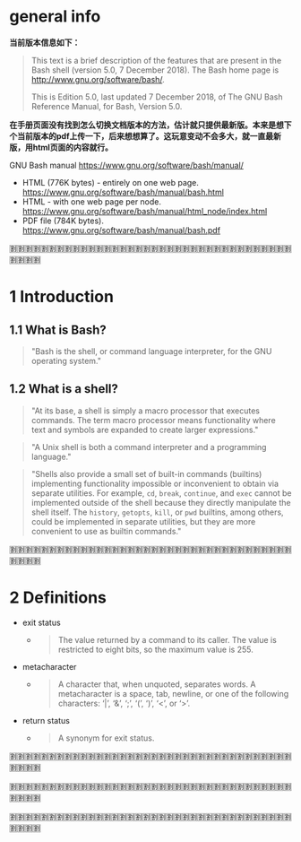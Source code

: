 

# general info

**当前版本信息如下：**

> This text is a brief description of the features that are present in the Bash shell (version 5.0, 7 December 2018). The Bash home page is http://www.gnu.org/software/bash/.
>
> This is Edition 5.0, last updated 7 December 2018, of The GNU Bash Reference Manual, for Bash, Version 5.0.

**在手册页面没有找到怎么切换文档版本的方法，估计就只提供最新版。本来是想下个当前版本的pdf上传一下，后来想想算了。这玩意变动不会多大，就一直最新版，用html页面的内容就行。**

GNU Bash manual https://www.gnu.org/software/bash/manual/
- HTML (776K bytes) - entirely on one web page. https://www.gnu.org/software/bash/manual/bash.html
- HTML - with one web page per node. https://www.gnu.org/software/bash/manual/html_node/index.html
- PDF file (784K bytes). https://www.gnu.org/software/bash/manual/bash.pdf

:u5272::u5272::u5272::u5272::u5272::u5272::u5272::u5272::u5272::u5272::u5272::u5272::u5272::u5272::u5272::u5272::u5272::u5272::u5272::u5272::u5272::u5272::u5272::u5272::u5272::u5272::u5272::u5272::u5272::u5272::u5272::u5272::u5272::u5272::u5272::u5272::u5272::u5272::u5272::u5272:

# 1 Introduction

## 1.1 What is Bash?

> "Bash is the shell, or command language interpreter, for the GNU operating system."

## 1.2 What is a shell?

> "At its base, a shell is simply a macro processor that executes commands. The term macro processor means functionality where text and symbols are expanded to create larger expressions."

> "A Unix shell is both a command interpreter and a programming language."

> "Shells also provide a small set of built-in commands (builtins) implementing functionality impossible or inconvenient to obtain via separate utilities. For example, `cd`, `break`, `continue`, and `exec` cannot be implemented outside of the shell because they directly manipulate the shell itself. The `history`, `getopts`, `kill`, or `pwd` builtins, among others, could be implemented in separate utilities, but they are more convenient to use as builtin commands."

:u5272::u5272::u5272::u5272::u5272::u5272::u5272::u5272::u5272::u5272::u5272::u5272::u5272::u5272::u5272::u5272::u5272::u5272::u5272::u5272::u5272::u5272::u5272::u5272::u5272::u5272::u5272::u5272::u5272::u5272::u5272::u5272::u5272::u5272::u5272::u5272::u5272::u5272::u5272::u5272:

# 2 Definitions

- exit status
  * > The value returned by a command to its caller. The value is restricted to eight bits, so the maximum value is 255.
- metacharacter
  * > A character that, when unquoted, separates words. A metacharacter is a space, tab, newline, or one of the following characters: ‘|’, ‘&’, ‘;’, ‘(’, ‘)’, ‘<’, or ‘>’.
- return status
  * > A synonym for exit status.
  


:u5272::u5272::u5272::u5272::u5272::u5272::u5272::u5272::u5272::u5272::u5272::u5272::u5272::u5272::u5272::u5272::u5272::u5272::u5272::u5272::u5272::u5272::u5272::u5272::u5272::u5272::u5272::u5272::u5272::u5272::u5272::u5272::u5272::u5272::u5272::u5272::u5272::u5272::u5272::u5272:


:u5272::u5272::u5272::u5272::u5272::u5272::u5272::u5272::u5272::u5272::u5272::u5272::u5272::u5272::u5272::u5272::u5272::u5272::u5272::u5272::u5272::u5272::u5272::u5272::u5272::u5272::u5272::u5272::u5272::u5272::u5272::u5272::u5272::u5272::u5272::u5272::u5272::u5272::u5272::u5272:

:u5272::u5272::u5272::u5272::u5272::u5272::u5272::u5272::u5272::u5272::u5272::u5272::u5272::u5272::u5272::u5272::u5272::u5272::u5272::u5272::u5272::u5272::u5272::u5272::u5272::u5272::u5272::u5272::u5272::u5272::u5272::u5272::u5272::u5272::u5272::u5272::u5272::u5272::u5272::u5272:
